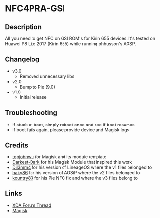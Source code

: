 # **NFC4PRA-GSI**

## Description
All you need to get NFC on GSI ROM's for Kirin 655 devices.
It's tested on Huawei P8 Lite 2017 (Kirin 655) while running phhusson's AOSP.

## Changelog
- v3.0
  - Removed unnecessary libs
- v2.0
  - Bump to Pie (9.0)
- v1.0
  - Initial release

## Troubleshooting
 - If stuck at boot, simply reboot once and see if boot resumes
 - If boot fails again, please provide device and Magisk logs

## Credits
- [topjohnwu](https://forum.xda-developers.com/member.php?u=4470081) for Magisk and its module template
- [Darkest-Dark](https://forum.xda-developers.com/member.php?u=9044321) for his Magisk Module that inspired this work
- [Dil3mm4](https://forum.xda-developers.com/member.php?u=9034316) for his version of LineageOS where the v1 files belonged to
- [haky86](https://forum.xda-developers.com/member.php?u=4883214) for his version of AOSiP where the v2 files belonged to
- [kountry83](https://forum.xda-developers.com/member.php?u=3756725) for his Pie NFC fix and where the v3 files belong to

## Links
- [XDA Forum Thread](https://forum.xda-developers.com/p8lite/p8-lite-2017-development/flashable-nfc-kirin655-devices-t3811916)
- [Magisk](https://forum.xda-developers.com/apps/magisk/official-magisk-v7-universal-systemless-t3473445)

